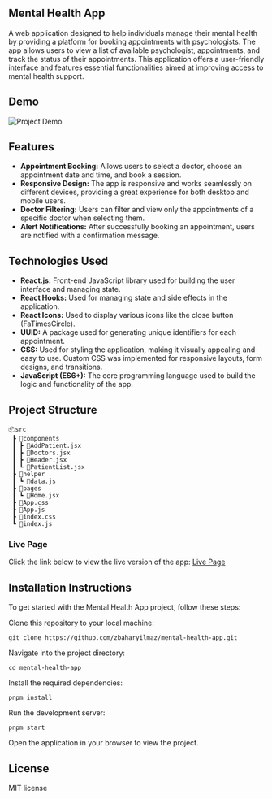## Mental Health App 

A web application designed to help individuals manage their mental health by providing a platform for booking appointments with psychologists. The app allows users to view a list of available psychologist, appointments, and track the status of their appointments. This application offers a user-friendly interface and features essential functionalities aimed at improving access to mental health support.

## Demo

![Project Demo](./public/mental-health-app.gif)

## Features

- **Appointment Booking:** Allows users to select a doctor, choose an appointment date and time, and book a session.
- **Responsive Design:** The app is responsive and works seamlessly on different devices, providing a great experience for both desktop and mobile users.
- **Doctor Filtering:** Users can filter and view only the appointments of a specific doctor when selecting them.
- **Alert Notifications:** After successfully booking an appointment, users are notified with a confirmation message.

## Technologies Used

- **React.js:** Front-end JavaScript library used for building the user interface and managing state.
- **React Hooks:** Used for managing state and side effects in the application.
- **React Icons:** Used to display various icons like the close button (FaTimesCircle).
- **UUID:** A package used for generating unique identifiers for each appointment.
- **CSS:** Used for styling the application, making it visually appealing and easy to use. Custom CSS was implemented for responsive layouts, form designs, and transitions.
- **JavaScript (ES6+):** The core programming language used to build the logic and functionality of the app.

## Project Structure

```plaintext
📦src
 ┣ 📂components
 ┃ ┣ 📜AddPatient.jsx
 ┃ ┣ 📜Doctors.jsx
 ┃ ┣ 📜Header.jsx
 ┃ ┗ 📜PatientList.jsx
 ┣ 📂helper
 ┃ ┗ 📜data.js
 ┣ 📂pages
 ┃ ┗ 📜Home.jsx
 ┣ 📜App.css
 ┣ 📜App.js
 ┣ 📜index.css
 ┗ 📜index.js
```
### Live Page

Click the link below to view the live version of the app:
[Live Page](https://zbaharyilmaz.github.io/mental-health-app/)  

## Installation Instructions

To get started with the Mental Health App project, follow these steps:

Clone this repository to your local machine:
```
git clone https://github.com/zbaharyilmaz/mental-health-app.git
```
Navigate into the project directory:

```
cd mental-health-app
```
Install the required dependencies:
```
pnpm install
```
Run the development server:
```
pnpm start
```
Open the application in your browser to view the project.

## License

MIT license

